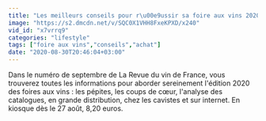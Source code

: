 ```yaml
---
title: "Les meilleurs conseils pour r\u00e9ussir sa foire aux vins 2020"
image: "https://s2.dmcdn.net/v/SQC0X1VHH8FxeKPXD/x240"
vid_id: "x7vrrq9"
categories: "lifestyle"
tags: ["foire aux vins","conseils","achat"]
date: "2020-08-30T20:46:04+03:00"
---
```

Dans le numéro de septembre de La Revue du vin de France, vous trouverez toutes les informations pour aborder sereinement l'édition 2020 des foires aux vins : les pépites, les coups de cœur, l'analyse des catalogues, en grande distribution, chez les cavistes et sur internet. En kiosque dès le 27 août, 8,20 euros.
